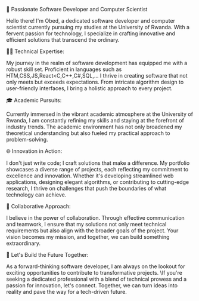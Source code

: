 🚀 Passionate Software Developer and Computer Scientist

Hello there! I'm Obed, a dedicated software developer and computer scientist currently 
pursuing my studies at the University of Rwanda. With a fervent passion for technology,
I specialize in crafting innovative and efficient solutions that transcend the ordinary.

👨‍💻 Technical Expertise:

My journey in the realm of software development has equipped me with a robust skill set.
Proficient in languages such as HTM,CSS,JS,React<C,C++,C#,SQL,...
I thrive in creating software that not only meets but exceeds expectations.
From intricate algorithm design to user-friendly interfaces, I bring a holistic approach to every project.

🎓 Academic Pursuits:

Currently immersed in the vibrant academic atmosphere at the University of Rwanda, 
I am constantly refining my skills and staying at the forefront of industry trends.
The academic environment has not only broadened my theoretical understanding but also fueled my practical approach to problem-solving.

🌐 Innovation in Action:

I don't just write code; I craft solutions that make a difference.
My portfolio showcases a diverse range of projects, each reflecting my commitment to excellence and innovation.
Whether it's developing streamlined web applications, designing elegant algorithms, 
or contributing to cutting-edge research, I thrive on challenges that push the boundaries of what technology can achieve.

🤝 Collaborative Approach:

I believe in the power of collaboration. Through effective communication and teamwork,
I ensure that my solutions not only meet technical requirements but also align with the broader goals of the project.
Your vision becomes my mission, and together, we can build something extraordinary.

🚀 Let's Build the Future Together:

As a forward-thinking software developer, I am always on the lookout for exciting opportunities to contribute to transformative projects.
\If you're seeking a dedicated professional with a blend of technical prowess and a passion for innovation, let's connect. Together, 
we can turn ideas into reality and pave the way for a tech-driven future.
